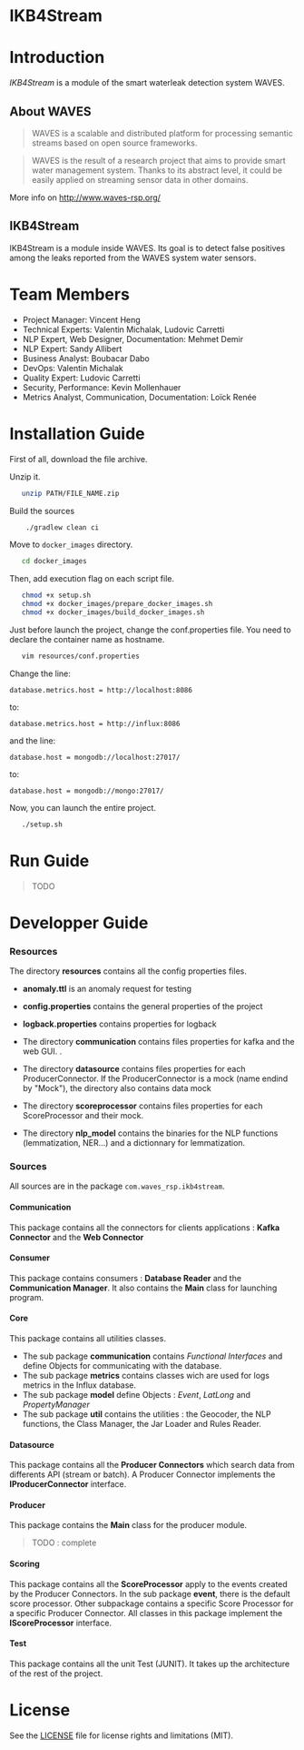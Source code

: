 IKB4Stream
=====================

# Introduction

*IKB4Stream* is a module of the smart waterleak detection system WAVES.

## About WAVES
> WAVES is a scalable and distributed platform for processing semantic streams based on open source frameworks.

> WAVES is the result of a research project that aims to provide smart water management system. Thanks to its abstract level, it could be easily applied on streaming sensor data in other domains.

More info on http://www.waves-rsp.org/

## IKB4Stream
IKB4Stream is a module inside WAVES. Its goal is to detect false positives among the leaks reported from the WAVES system water sensors.

# Team Members
* Project Manager: Vincent Heng
* Technical Experts: Valentin Michalak, Ludovic Carretti
* NLP Expert, Web Designer, Documentation: Mehmet Demir 
* NLP Expert: Sandy Allibert
* Business Analyst: Boubacar Dabo
* DevOps: Valentin Michalak
* Quality Expert: Ludovic Carretti
* Security, Performance: Kevin Mollenhauer
* Metrics Analyst, Communication, Documentation: Loïck Renée

# Installation Guide

First of all, download the file archive.

Unzip it.

```sh
   unzip PATH/FILE_NAME.zip
```

Build the sources
```sh
    ./gradlew clean ci
```
Move to `docker_images` directory.

```sh
   cd docker_images
```


Then, add execution flag on each script file.

```sh
   chmod +x setup.sh
   chmod +x docker_images/prepare_docker_images.sh
   chmod +x docker_images/build_docker_images.sh
```

Just before launch the project, change the conf.properties file.
You need to declare the container name as hostname.

```sh
   vim resources/conf.properties
```

Change the line:

`database.metrics.host = http://localhost:8086`

to:

`database.metrics.host = http://influx:8086`

and the line:

`database.host = mongodb://localhost:27017/`

to:

`database.host = mongodb://mongo:27017/`


Now, you can launch the entire project.

```sh
   ./setup.sh
```

# Run Guide

> TODO

# Developper Guide
### Resources
The directory **resources** contains all the config properties files. 

*  **anomaly.ttl** is an anomaly request for testing
* **config.properties** contains the general properties of the project
* **logback.properties** contains properties for logback

* The directory **communication** contains files properties for kafka and the web GUI. .
* The directory **datasource** contains files properties for each ProducerConnector. If the ProducerConnector is a mock (name endind by "Mock"), the directory also contains data mock
* The directory **scoreprocessor** contains files properties for each ScoreProcessor and their mock. 
* The directory **nlp_model** contains the binaries for the NLP functions (lemmatization, NER...) and a dictionnary for lemmatization.

### Sources
All sources are in the package ```com.waves_rsp.ikb4stream```.
#### Communication
This package contains all the connectors for clients applications : **Kafka Connector**  and the **Web Connector**
#### Consumer
This package contains consumers : **Database Reader** and the **Communication Manager**. It also contains the **Main** class for launching program. 
#### Core
This package contains all utilities classes.

* The sub package **communication** contains *Functional Interfaces* and define Objects for communicating with the database. 
* The sub package **metrics** contains classes wich are used for logs metrics in the Influx database. 
* The sub package **model** define Objects : *Event*, *LatLong* and *PropertyManager*
 * The sub package **util** contains the utilities : the Geocoder, the NLP functions, the Class Manager, the Jar Loader and Rules Reader. 

#### Datasource
This package contains all the **Producer Connectors** which search data from differents API (stream or batch). A Producer Connector implements the **IProducerConnector** interface.
#### Producer
This package contains the **Main** class for the producer module. 
>TODO :  complete

#### Scoring
This package contains all the **ScoreProcessor** apply to the events created by the Producer Connectors. In the sub package **event**, there is the default score processor. 
Other subpackage contains a specific Score Processor for a specific Producer Connector. 
All classes in this package implement the **IScoreProcessor** interface.

#### Test
This package contains all the unit Test (JUNIT). 
It takes up the architecture of the rest of the project.

# License

See the [LICENSE](LICENSE.md) file for license rights and limitations (MIT).
